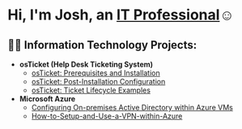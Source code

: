 <h1>Hi, I'm Josh, an <a href="https://linkedin.com/in/Josh">IT Professional</a>☺</h1>

<h2>👨‍💻 Information Technology Projects:</h2>

- <b>osTicket (Help Desk Ticketing System)</b>
  - [osTicket: Prerequisites and Installation](https://github.com/ChristianBrooks00/osticket-prereqs)
  - [osTicket: Post-Installation Configuration](https://github.com/ChristianBrooks00/post-install-config)
  - [osTicket: Ticket Lifecycle Examples](https://github.com/ChristianBrooks00/ticket-lifecycle)
- <b>Microsoft Azure</b>
  - [Configuring On-premises Active Directory within Azure VMs](https://github.com/ChristianBrooks00/configure-ad)
  - [How-to-Setup-and-Use-a-VPN-within-Azure](https://github.com/ChristianBrooks00/azure-network-protocols)
